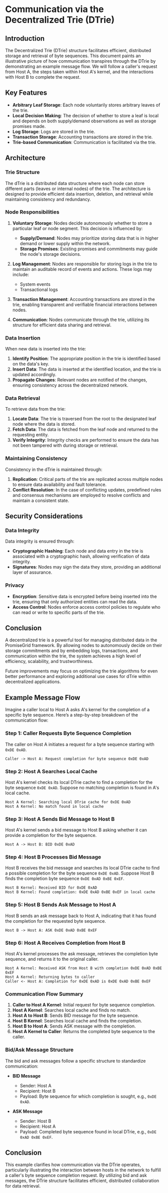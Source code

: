 # Communication via the Decentralized Trie (DTrie)

## Introduction

The Decentralized Trie (DTrie) structure facilitates efficient, distributed storage and retrieval of byte sequences. This document paints an illustrative picture of how communication transpires through the DTrie by demonstrating an example message flow. We will follow a caller's request from Host A, the steps taken within Host A's kernel, and the interactions with Host B to complete the request.

## Key Features

- **Arbitrary Leaf Storage**: Each node voluntarily stores arbitrary leaves of the trie.
- **Local Decision Making**: The decision of whether to store a leaf is local and depends on both supply/demand observations as well as storage promises made.
- **Log Storage**: Logs are stored in the trie.
- **Transaction Storage**: Accounting transactions are stored in the trie.
- **Trie-based Communication**: Communication is facilitated via the trie.

## Architecture

### Trie Structure

The dTrie is a distributed data structure where each node can store different parts (leaves or internal nodes) of the trie. The architecture is designed to provide efficient data insertion, deletion, and retrieval while maintaining consistency and redundancy.

### Node Responsibilities

1. **Voluntary Storage**: Nodes decide autonomously whether to store a particular leaf or node segment. This decision is influenced by:
   - **Supply/Demand**: Nodes may prioritize storing data that is in higher demand or lower supply within the network.
   - **Storage Promises**: Existing promises and commitments may guide the node's storage decisions.

2. **Log Management**: Nodes are responsible for storing logs in the trie to maintain an auditable record of events and actions. These logs may include:
   - System events
   - Transactional logs

3. **Transaction Management**: Accounting transactions are stored in the trie, enabling transparent and verifiable financial interactions between nodes.

4. **Communication**: Nodes communicate through the trie, utilizing its structure for efficient data sharing and retrieval.

### Data Insertion

When new data is inserted into the trie:
1. **Identify Position**: The appropriate position in the trie is identified based on the data's key.
2. **Insert Data**: The data is inserted at the identified location, and the trie is updated accordingly.
3. **Propagate Changes**: Relevant nodes are notified of the changes, ensuring consistency across the decentralized network.

### Data Retrieval

To retrieve data from the trie:
1. **Locate Data**: The trie is traversed from the root to the designated leaf node where the data is stored.
2. **Fetch Data**: The data is fetched from the leaf node and returned to the requesting entity.
3. **Verify Integrity**: Integrity checks are performed to ensure the data has not been tampered with during storage or retrieval.

### Maintaining Consistency

Consistency in the dTrie is maintained through:
1. **Replication**: Critical parts of the trie are replicated across multiple nodes to ensure data availability and fault tolerance.
2. **Conflict Resolution**: In the case of conflicting updates, predefined rules and consensus mechanisms are employed to resolve conflicts and maintain a consistent state.

## Security Considerations

### Data Integrity

Data integrity is ensured through:
- **Cryptographic Hashing**: Each node and data entry in the trie is associated with a cryptographic hash, allowing verification of data integrity.
- **Signatures**: Nodes may sign the data they store, providing an additional layer of assurance.

### Privacy

- **Encryption**: Sensitive data is encrypted before being inserted into the trie, ensuring that only authorized entities can read the data.
- **Access Control**: Nodes enforce access control policies to regulate who can read or write to specific parts of the trie.

## Conclusion

A decentralized trie is a powerful tool for managing distributed data in the PromiseGrid framework. By allowing nodes to autonomously decide on their storage commitments and by embedding logs, transactions, and communication within the trie, the system achieves a high level of efficiency, scalability, and trustworthiness.

Future improvements may focus on optimizing the trie algorithms for even better performance and exploring additional use cases for dTrie within decentralized applications.
## Example Message Flow

Imagine a caller local to Host A asks A's kernel for the completion of a specific byte sequence. Here’s a step-by-step breakdown of the communication flow:

### Step 1: Caller Requests Byte Sequence Completion

The caller on Host A initiates a request for a byte sequence starting with `0xDE 0xAD`.

```
Caller -> Host A: Request completion for byte sequence 0xDE 0xAD
```

### Step 2: Host A Searches Local Cache

Host A's kernel checks its local DTrie cache to find a completion for the byte sequence `0xDE 0xAD`. Suppose no matching completion is found in A's local cache.

```
Host A Kernel: Searching local DTrie cache for 0xDE 0xAD
Host A Kernel: No match found in local cache
```

### Step 3: Host A Sends Bid Message to Host B

Host A's kernel sends a bid message to Host B asking whether it can provide a completion for the byte sequence.

```
Host A -> Host B: BID 0xDE 0xAD
```

### Step 4: Host B Processes Bid Message

Host B receives the bid message and searches its local DTrie cache to find a possible completion for the byte sequence `0xDE 0xAD`. Suppose Host B finds the completion byte sequence `0xDE 0xAD 0xBE 0xEF`.

```
Host B Kernel: Received BID for 0xDE 0xAD
Host B Kernel: Found completion: 0xDE 0xAD 0xBE 0xEF in local cache
```

### Step 5: Host B Sends Ask Message to Host A

Host B sends an ask message back to Host A, indicating that it has found the completion for the requested byte sequence.

```
Host B -> Host A: ASK 0xDE 0xAD 0xBE 0xEF
```

### Step 6: Host A Receives Completion from Host B

Host A's kernel processes the ask message, retrieves the completion byte sequence, and returns it to the original caller.

```
Host A Kernel: Received ASK from Host B with completion 0xDE 0xAD 0xBE 0xEF
Host A Kernel: Returning bytes to caller
Caller <- Host A: Completion for 0xDE 0xAD is 0xDE 0xAD 0xBE 0xEF
```

### Communication Flow Summary

1. **Caller to Host A Kernel**: Initial request for byte sequence completion.
2. **Host A Kernel**: Searches local cache and finds no match.
3. **Host A to Host B**: Sends BID message for the byte sequence.
4. **Host B Kernel**: Searches local cache and finds the completion.
5. **Host B to Host A**: Sends ASK message with the completion.
6. **Host A Kernel to Caller**: Returns the completed byte sequence to the caller.

### Bid/Ask Message Structure

The bid and ask messages follow a specific structure to standardize communication:

- **BID Message**
  - Sender: Host A
  - Recipient: Host B
  - Payload: Byte sequence for which completion is sought, e.g., `0xDE 0xAD`.

- **ASK Message**
  - Sender: Host B
  - Recipient: Host A
  - Payload: Completed byte sequence found in local DTrie, e.g., `0xDE 0xAD 0xBE 0xEF`.

## Conclusion

This example clarifies how communication via the DTrie operates, particularly illustrating the interaction between hosts in the network to fulfill a caller's byte sequence completion request. By utilizing bid and ask messages, the DTrie structure facilitates efficient, distributed collaboration for data retrieval.

